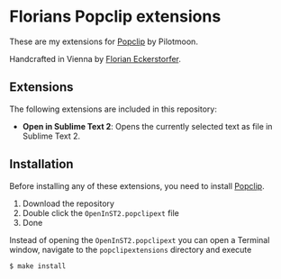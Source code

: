 Florians Popclip extensions
===========================

These are my extensions for [Popclip](http://pilotmoon.com/popclip/) by Pilotmoon.

Handcrafted in Vienna by [Florian Eckerstorfer](http://florianeckerstorfer.com).

Extensions
----------

The following extensions are included in this repository:

* **Open in Sublime Text 2**: Opens the currently selected text as file in Sublime Text 2.

Installation
------------

Before installing any of these extensions, you need to install [Popclip](http://shrt.at/MF).

1. Download the repository
2. Double click the `OpenInST2.popclipext` file
3. Done

Instead of opening the `OpenInST2.popclipext` you can open a Terminal window, navigate to the `popclipextensions` directory and execute

    $ make install
